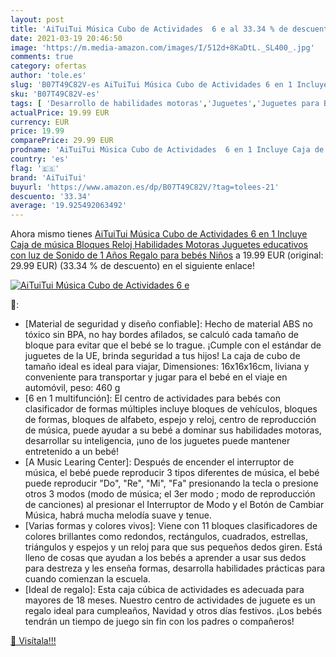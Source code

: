 ```yaml
---
layout: post
title: 'AiTuiTui Música Cubo de Actividades  6 e al 33.34 % de descuento'
date: 2021-03-19 20:46:50
image: 'https://m.media-amazon.com/images/I/512d+8KaDtL._SL400_.jpg'
comments: true
category: ofertas
author: 'tole.es'
slug: 'B07T49C82V-es AiTuiTui Música Cubo de Actividades 6 en 1 Incluye Caja de...'
sku: 'B07T49C82V-es'
tags: [ 'Desarrollo de habilidades motoras','Juguetes','Juguetes para Bebés y primera infancia','Juguetes y juegos','aituitui','juguetes', ]
actualPrice: 19.99 EUR
currency: EUR
price: 19.99
comparePrice: 29.99 EUR
prodname: 'AiTuiTui Música Cubo de Actividades  6 en 1 Incluye Caja de música Bloques Reloj Habilidades Motoras Juguetes educativos con luz de Sonido de 1 Años Regalo para bebés Niños'
country: 'es'
flag: '🇪🇸'
brand: 'AiTuiTui'
buyurl: 'https://www.amazon.es/dp/B07T49C82V/?tag=tolees-21'
descuento: '33.34'
average: '19.925492063492'
---
```


Ahora mismo tienes [AiTuiTui Música Cubo de Actividades  6 en 1 Incluye Caja de música Bloques Reloj Habilidades Motoras Juguetes educativos con luz de Sonido de 1 Años Regalo para bebés Niños](https://www.amazon.es/dp/B07T49C82V/?tag=tolees-21) a 19.99 EUR (original: 29.99 EUR) (33.34 %  de descuento) en el siguiente enlace!

[![AiTuiTui Música Cubo de Actividades  6 e](https://m.media-amazon.com/images/I/512d+8KaDtL._SL400_.jpg)](https://www.amazon.es/dp/B07T49C82V/?tag=tolees-21)

🔎:

- [Material de seguridad y diseño confiable]: Hecho de material ABS no tóxico sin BPA, no hay bordes afilados, se calculó cada tamaño de bloque para evitar que el bebé se lo trague. ¡Cumple con el estándar de juguetes de la UE, brinda seguridad a tus hijos! La caja de cubo de tamaño ideal es ideal para viajar, Dimensiones: 16x16x16cm, liviana y conveniente para transportar y jugar para el bebé en el viaje en automóvil, peso: 460 g
- [6 en 1 multifunción]: El centro de actividades para bebés con clasificador de formas múltiples incluye bloques de vehículos, bloques de formas, bloques de alfabeto, espejo y reloj, centro de reproducción de música, puede ayudar a su bebé a dominar sus habilidades motoras, desarrollar su inteligencia, ¡uno de los juguetes puede mantener entretenido a un bebé!
- [A Music Learing Center]: Después de encender el interruptor de música, el bebé puede reproducir 3 tipos diferentes de música, el bebé puede reproducir "Do", "Re", "Mi", "Fa" presionando la tecla o presione otros 3 modos (modo de música; el 3er modo ; modo de reproducción de canciones) al presionar el Interruptor de Modo y el Botón de Cambiar Música, habrá mucha melodía suave y tenue.
- [Varias formas y colores vivos]: Viene con 11 bloques clasificadores de colores brillantes como redondos, rectángulos, cuadrados, estrellas, triángulos y espejos y un reloj para que sus pequeños dedos giren. Está lleno de cosas que ayudan a los bebés a aprender a usar sus dedos para destreza y les enseña formas, desarrolla habilidades prácticas para cuando comienzan la escuela.
- [Ideal de regalo]: Esta caja cúbica de actividades es adecuada para mayores de 18 meses. Nuestro centro de actividades de juguete es un regalo ideal para cumpleaños, Navidad y otros días festivos. ¡Los bebés tendrán un tiempo de juego sin fin con los padres o compañeros!

[🛒 Visítala!!!](https://www.amazon.es/dp/B07T49C82V/?tag=tolees-21)
